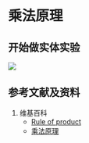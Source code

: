 # 乘法原理

## 开始做实体实验

![](/images/概率/排列和组合/乘法原理/1a1.jpg)

## 参考文献及资料

1. 维基百科
	- [Rule of product](https://en.wikipedia.org/wiki/Rule_of_product) 
	- [乘法原理](https://zh.wikipedia.org/wiki/%E4%B9%98%E6%B3%95%E5%8E%9F%E7%90%86) 
